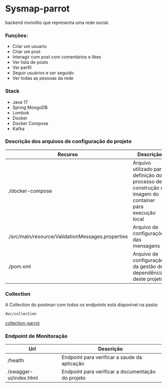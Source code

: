 # Sysmap-parrot

backend monolito que representa uma rede social. 

### Funções:
  - Criar um usuario
  - Criar um post
  - Interagir com post com comentários e likes
  - Ver lista de posts
  - Ver perfil
  - Seguir usuários e ser seguido
  - Ver todas as pessoas da rede

### Stack

- Java 17
- Spring MongoDB
- Lombok
- Docker
- Docker Compose
- Kafka

### Descrição dos arquivos de configuração do projeto

| Recurso                                           | Descrição                                                                                             |
|---------------------------------------------------| ----------------------------------------------------------------------------------------------------- |
| ./docker-compose                                  | Arquivo utilizado para definição do processo de construção da imagem do container para execução local |
| ./src/main/resource/ValidationMessages.properties | Arquivo de configurações das mensagens                                                                |
| ./pom.xml                                         | Arquivo de configuração da gestão de dependência deste projeto                                        |


### Collection

A Collection do postman com todos os endpoints está disponível na pasta:

```
doc/collection
```

[collection-parrot](doc/collection/colocarcollection)

### Endpoint de Monitoração

| Url                    | Descrição                                         |
|------------------------|---------------------------------------------------|
| /health                | Endpoint para verificar a saude da aplicação      |
| /swagger-ui/index.html | Endpoint para verificar a documentação do projeto |
